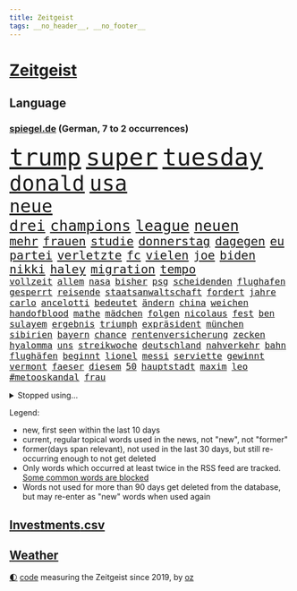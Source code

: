 ```yaml
---
title: Zeitgeist
tags: __no_header__, __no_footer__
---
```


# [Zeitgeist](https://oliz.io/zeitgeist/)

## Language

<h3><a href="https://www.spiegel.de" target="_blank">spiegel.de</a> (German, 7 to 2 occurrences)</h3>
<p style="font-family:monospace">
<span style="font-size:32pt"><a href="news_links.html#trump" class="current">trump</a></span>
<span style="font-size:32pt"><a href="news_links.html#super" class="current">super</a></span>
<span style="font-size:32pt"><a href="news_links.html#tuesday" class="current">tuesday</a></span>
<br>
<span style="font-size:28pt"><a href="news_links.html#donald" class="current">donald</a></span>
<span style="font-size:28pt"><a href="news_links.html#usa" class="current">usa</a></span>
<br>
<span style="font-size:24pt"><a href="news_links.html#neue" class="current">neue</a></span>
<br>
<span style="font-size:20pt"><a href="news_links.html#drei" class="current">drei</a></span>
<span style="font-size:20pt"><a href="news_links.html#champions" class="current">champions</a></span>
<span style="font-size:20pt"><a href="news_links.html#league" class="current">league</a></span>
<span style="font-size:20pt"><a href="news_links.html#neuen" class="current">neuen</a></span>
<br>
<span style="font-size:16pt"><a href="news_links.html#mehr" class="current">mehr</a></span>
<span style="font-size:16pt"><a href="news_links.html#frauen" class="current">frauen</a></span>
<span style="font-size:16pt"><a href="news_links.html#studie" class="current">studie</a></span>
<span style="font-size:16pt"><a href="news_links.html#donnerstag" class="current">donnerstag</a></span>
<span style="font-size:16pt"><a href="news_links.html#dagegen" class="current">dagegen</a></span>
<span style="font-size:16pt"><a href="news_links.html#eu" class="current">eu</a></span>
<span style="font-size:16pt"><a href="news_links.html#partei" class="current">partei</a></span>
<span style="font-size:16pt"><a href="news_links.html#verletzte" class="current">verletzte</a></span>
<span style="font-size:16pt"><a href="news_links.html#fc" class="current">fc</a></span>
<span style="font-size:16pt"><a href="news_links.html#vielen" class="current">vielen</a></span>
<span style="font-size:16pt"><a href="news_links.html#joe" class="current">joe</a></span>
<span style="font-size:16pt"><a href="news_links.html#biden" class="current">biden</a></span>
<span style="font-size:16pt"><a href="news_links.html#nikki" class="current">nikki</a></span>
<span style="font-size:16pt"><a href="news_links.html#haley" class="current">haley</a></span>
<span style="font-size:16pt"><a href="news_links.html#migration" class="current">migration</a></span>
<span style="font-size:16pt"><a href="news_links.html#tempo" class="current">tempo</a></span>
<br>
<span style="font-size:12pt"><a href="news_links.html#vollzeit" class="current">vollzeit</a></span>
<span style="font-size:12pt"><a href="news_links.html#allem" class="current">allem</a></span>
<span style="font-size:12pt"><a href="news_links.html#nasa" class="current">nasa</a></span>
<span style="font-size:12pt"><a href="news_links.html#bisher" class="current">bisher</a></span>
<span style="font-size:12pt"><a href="news_links.html#psg" class="current">psg</a></span>
<span style="font-size:12pt"><a href="news_links.html#scheidenden" class="new">scheidenden</a></span>
<span style="font-size:12pt"><a href="news_links.html#flughafen" class="current">flughafen</a></span>
<span style="font-size:12pt"><a href="news_links.html#gesperrt" class="current">gesperrt</a></span>
<span style="font-size:12pt"><a href="news_links.html#reisende" class="current">reisende</a></span>
<span style="font-size:12pt"><a href="news_links.html#staatsanwaltschaft" class="current">staatsanwaltschaft</a></span>
<span style="font-size:12pt"><a href="news_links.html#fordert" class="current">fordert</a></span>
<span style="font-size:12pt"><a href="news_links.html#jahre" class="current">jahre</a></span>
<span style="font-size:12pt"><a href="news_links.html#carlo" class="current">carlo</a></span>
<span style="font-size:12pt"><a href="news_links.html#ancelotti" class="current">ancelotti</a></span>
<span style="font-size:12pt"><a href="news_links.html#bedeutet" class="current">bedeutet</a></span>
<span style="font-size:12pt"><a href="news_links.html#ändern" class="current">ändern</a></span>
<span style="font-size:12pt"><a href="news_links.html#china" class="current">china</a></span>
<span style="font-size:12pt"><a href="news_links.html#weichen" class="current">weichen</a></span>
<span style="font-size:12pt"><a href="news_links.html#handofblood" class="new">handofblood</a></span>
<span style="font-size:12pt"><a href="news_links.html#mathe" class="current">mathe</a></span>
<span style="font-size:12pt"><a href="news_links.html#mädchen" class="current">mädchen</a></span>
<span style="font-size:12pt"><a href="news_links.html#folgen" class="current">folgen</a></span>
<span style="font-size:12pt"><a href="news_links.html#nicolaus" class="new">nicolaus</a></span>
<span style="font-size:12pt"><a href="news_links.html#fest" class="current">fest</a></span>
<span style="font-size:12pt"><a href="news_links.html#ben" class="current">ben</a></span>
<span style="font-size:12pt"><a href="news_links.html#sulayem" class="new">sulayem</a></span>
<span style="font-size:12pt"><a href="news_links.html#ergebnis" class="current">ergebnis</a></span>
<span style="font-size:12pt"><a href="news_links.html#triumph" class="current">triumph</a></span>
<span style="font-size:12pt"><a href="news_links.html#expräsident" class="current">expräsident</a></span>
<span style="font-size:12pt"><a href="news_links.html#münchen" class="current">münchen</a></span>
<span style="font-size:12pt"><a href="news_links.html#sibirien" class="current">sibirien</a></span>
<span style="font-size:12pt"><a href="news_links.html#bayern" class="current">bayern</a></span>
<span style="font-size:12pt"><a href="news_links.html#chance" class="current">chance</a></span>
<span style="font-size:12pt"><a href="news_links.html#rentenversicherung" class="current">rentenversicherung</a></span>
<span style="font-size:12pt"><a href="news_links.html#zecken" class="new">zecken</a></span>
<span style="font-size:12pt"><a href="news_links.html#hyalomma" class="new">hyalomma</a></span>
<span style="font-size:12pt"><a href="news_links.html#uns" class="current">uns</a></span>
<span style="font-size:12pt"><a href="news_links.html#streikwoche" class="new">streikwoche</a></span>
<span style="font-size:12pt"><a href="news_links.html#deutschland" class="current">deutschland</a></span>
<span style="font-size:12pt"><a href="news_links.html#nahverkehr" class="current">nahverkehr</a></span>
<span style="font-size:12pt"><a href="news_links.html#bahn" class="current">bahn</a></span>
<span style="font-size:12pt"><a href="news_links.html#flughäfen" class="current">flughäfen</a></span>
<span style="font-size:12pt"><a href="news_links.html#beginnt" class="current">beginnt</a></span>
<span style="font-size:12pt"><a href="news_links.html#lionel" class="current">lionel</a></span>
<span style="font-size:12pt"><a href="news_links.html#messi" class="current">messi</a></span>
<span style="font-size:12pt"><a href="news_links.html#serviette" class="new">serviette</a></span>
<span style="font-size:12pt"><a href="news_links.html#gewinnt" class="current">gewinnt</a></span>
<span style="font-size:12pt"><a href="news_links.html#vermont" class="new">vermont</a></span>
<span style="font-size:12pt"><a href="news_links.html#faeser" class="current">faeser</a></span>
<span style="font-size:12pt"><a href="news_links.html#diesem" class="current">diesem</a></span>
<span style="font-size:12pt"><a href="news_links.html#50" class="current">50</a></span>
<span style="font-size:12pt"><a href="news_links.html#hauptstadt" class="current">hauptstadt</a></span>
<span style="font-size:12pt"><a href="news_links.html#maxim" class="current">maxim</a></span>
<span style="font-size:12pt"><a href="news_links.html#leo" class="new">leo</a></span>
<span style="font-size:12pt"><a href="news_links.html##metooskandal" class="new">#metooskandal</a></span>
<span style="font-size:12pt"><a href="news_links.html#frau" class="current">frau</a></span>
</p>
<details>
<summary>Stopped using...</summary>
<p class="former" style="font-size:12pt">
kraft(1232) italiens(1231) ruhe(1231) draußen(1230) konzerne(1230) leichter(1230) diskutieren(1229) einzelne(1229) oberbürgermeister(1229) schwerer(1229) staatschef(1229) bemüht(1228) erdoğan(1228) ermitteln(1228) esken(1228) linie(1228) saskia(1228) schlimm(1228) stich(1228) versuchten(1228) aufmerksamkeit(1227) berichterstattung(1227) trat(1227) verlängerung(1227) dänemark(1226) queen(1226) rainer(1226) signal(1226) ausnahmen(1225) betrug(1225) bundesländer(1225) cdupolitiker(1225) echte(1225) entlässt(1225) höchsten(1225) jobs(1225) klein(1225) vorschläge(1225) ärzte(1225) 100000(1224) bestimmt(1224) betreiber(1224) gehalt(1224) geliefert(1224) hans(1224) meinem(1224) voran(1224) wales(1224) williams(1224) mali(1223) smith(1223) software(1223) tödliche(1223) weder(1223) außen(1222) diesel(1222) kohle(1222) mediziner(1222) schlechte(1222) steigende(1222) ard(1221) aufsehen(1221) urlaub(1220) bundesstaat(1219) islamischen(1219) 33(1218) strecke(1218) kollaps(1217) debakel(1216) trafen(1216) tut(1216) warf(1216) fragt(1215) radikale(1215) schwierige(1213) juristisch(1212) licht(1212) toter(1212) vorgaben(1212) mitteln(1211) rassistischen(1211) vorjahr(1211) gesehen(1210) spaß(1210) extremen(1209) königin(1209) berühmte(1207) heftigen(1207) sendung(1207) spitzenreiter(1207) anzeichen(1206) weckt(1206) zurückgegangen(1205) gefangene(1204) einschätzung(1203) landet(1203) händler(1202) änderungen(1202) em(1201) whatsapp(1201) bundesverfassungsgericht(1196) journalist(1196) benötigen(1192) unterdessen(1190) vorläufig(1185) überfordert(1181) einblicke(1180) sogenannten(1178) offener(1169) maschinen(1162) hitler(1158) 95(1122) diagnose(1115) happy(1062) interessen(1024) durchbruch(1001) fachkräftemangel(977) zentralbank(977) kolumbien(974) kleidung(973) erfolglos(927) 20000(918) umkämpften(913) jahrzehnt(912) günstiges(910) hoffenheim(904) zeitungsbericht(897) gesetzentwurf(875) schulden(869) abtreibung(866) 15000(863) eingeführt(860) umsetzung(841) euländer(833) otto(814) entsteht(804) fördern(784) geschenk(755) einheit(749) gezwungen(749) positiven(738) verwaltung(732) lücken(716) spiegeltitelstory(714) austausch(710) ausweiten(707) eindrücke(705) nebenbei(705) brandenburger(703) gefangenschaft(702) links(695) prominenter(694) organisierte(687) erlauben(681) el(639) israelis(636) suchte(634) computer(633) budapest(630) 86(615) künstlichen(611) brasilianischen(610) bekämpft(604) zuwanderung(602) trans(595) demenz(594) energieversorger(593) entschuldigen(586) ausgewertet(582) dach(579) 2008(572) nachhaltigkeit(565) äußerst(565) psychischen(559) auszusetzen(557) bach(556) einladung(555) aufstand(552) beseitigt(552) hinrichtung(551) okay(546) lebenslange(545) wünsche(545) kriminalität(527) aufholjagd(524) nutzern(520) tarifstreit(516) achtelfinale(514) irland(511) krawalle(511) psychologin(506) bröckelt(505) grenzgebiet(504) haustier(504) härtesten(500) abgestimmt(499) aktivist(498) verzeichnen(496) direktor(495) pjöngjang(495) standard(492) ernennt(485) autohersteller(483) künstlicher(482) verehrt(478) umfassende(475) fängt(474) human(465) heinrich(463) ulm(459) one(456) geheim(455) 14jähriger(449) überzeugen(440) djokovic(437) 1991(436) gesagt(432) kurzzeitig(430) reformieren(429) verschafft(428) kulturkampf(424) aufgelöst(421) vergab(419) beliebter(417) reichsbürger(416) al(414) nhl(413) bruchteil(412) sensation(412) ignorieren(410) krawallen(409) dieb(407) gebühren(403) geschwister(403) emotionale(402) amtsantritt(400) kommender(400) bildungsministerium(397) oldtimer(397) plätzen(396) vermeintlicher(384) messe(383) lauf(379) bundesweiten(376) manöver(376) 140(374) anzeigen(373) fluggesellschaft(373) jäger(373) green(372) umdenken(372) annehmen(371) 150000(370) brauche(368) vermeintliche(368) nordirland(367) befreiungsschlag(364) lieferte(360) lokale(360) 2007(358) arbeitskampf(357) müttern(357) radfahrer(356) moskauer(351) austritt(349) überforderung(349) eingeräumt(347) zogen(345) schwangerschaftsabbrüche(344) dominieren(343) wagenknechts(342) rebellion(341) ungeklärt(341) wirtschaftsleistung(340) verschwörungsmythen(339) chappatte(336) plaßmann(336) stuttmann(336) dringen(329) kartellamt(328) geknackt(327) angerichtet(324) arbeitskräfte(324) defekt(323) parteichefin(322) gekürt(321) boomt(320) deutliches(320) rohstoff(320) verschiedener(320) daniil(319) fluggesellschaften(319) heimlich(317) involviert(315) linkspartei(315) reuß(311) behaupten(309) italiener(309) adhs(308) schottischen(308) fraktionen(307) mainzer(307) halbiert(306) fühle(305) kleinflugzeug(305) victor(304) follower(303) existiert(301) usamerikanische(301) exkanzler(300) experiment(300) kern(300) ikone(298) durchschnittlich(297) gedenkt(297) grundlage(295) dir(289) erstem(288) schief(288) billig(287) vierten(287) waldbränden(287) regierungen(286) berühmtesten(285) parteitag(282) übergibt(281) gegenschlag(280) regisseurin(280) auswirken(279) drang(279) hamburgs(279) expertengremium(278) rechtskräftig(278) till(276) zeitungen(276) besiegte(275) erregt(275) infolge(275) aufsteiger(274) inhaftierte(274) vergabe(270) watch(270) iphones(269) 9(268) füßen(268) rocky(268) verfassung(267) mahnen(266) dietmar(265) naturschutz(264) ermöglicht(261) beruft(260) englands(260) kronprinz(260) pfleger(260) soldatinnen(259) vogel(259) herkunft(256) 29jährige(255) dortige(255) zahlungen(254) abenteuer(252) tropfen(250) rechtsextremer(248) bundesarbeitsgericht(246) gündoğan(246) i̇lkay(246) abschaffen(245) liter(245) trauma(245) verriet(243) versammlung(243) weltberühmt(242) einbringen(241) jannik(241) sinner(241) telefon(241) geheimen(238) greta(238) oberfläche(238) thunberg(238) bartsch(236) drückt(231) vergessene(231) auflösung(230) queere(230) ankunft(229) dortigen(228) fußballem(228) wehen(228) abu(226) popstars(226) entfacht(224) schmidt(223) selbstbewusst(223) bewerbungen(222) luka(222) saßen(222) vorort(221) xiii(220) allgäu(219) zulieferer(219) kippe(217) übereinstimmenden(217) beißt(216) militärisch(215) unzufriedenheit(215) winzige(215) lagen(214) kooperiert(213) syndrom(211) dhabi(210) politikerinnen(210) himmelskörper(209) staatsbesuch(209) juristin(208) manuela(208) schwesig(208) unsicherheit(208) emden(207) todesfall(207) jenaer(206) kriegsende(206) realistisch(206) angabe(205) wahlkommission(204) britney(201) designer(201) einbürgerung(201) spears(201) extremer(200) fahrzeugen(200) grundlegend(200) gruppenphase(200) tunnel(200) seltener(198) entstand(197) lai(197) künstlerinnen(193) reicher(193) kranke(192) verschlechtert(192) abzusetzen(190) gedreht(190) reserve(190) costa(189) intensiver(189) kohleausstieg(189) milizen(186) handschlag(185) organisierten(185) zinserhöhungen(185) hebel(184) kleinstadt(184) putschisten(183) rechtspopulist(183) angegeben(182) initiatoren(181) welten(180) hisbollah(179) bein(177) schwachen(177) tätig(177) karlsruher(175) rekonstruktion(175) spanischer(175) unten(175) akzeptanz(174) löscht(174) zerstreuen(174) goldenen(172) 24jährige(171) 43jähriger(171) fame(171) schlugen(170) einzelhandel(169) sozialstaats(169) usbotschaft(169) videoapp(167) dreijährige(166) errungen(165) nachsehen(165) verzehr(165) evergrande(164) bombenanschlag(162) burkina(162) faso(162) gelesen(162) rätselhafte(162) verheerende(161) väter(161) gegenschlägen(160) abhalten(157) reformiert(157) höhle(156) anläuft(155) entdeckten(155) explodieren(155) update(155) 76(154) eugesetz(154) arbeitslosenquote(153) drohnenschwärmen(153) stach(153) verschleiern(153) ohio(152) verbracht(152) dončić(151) geradezu(151) noten(151) dallas(150) holocaustüberlebende(150) nützlich(150) ausbruch(149) bundestagsfraktion(149) charlie(149) chemnitz(149) letztere(149) mehren(149) theis(149) unschuldig(149) johannesburg(148) rückbau(148) gleisen(147) heimspiel(147) manchem(147) mützenich(147) nagel(147) rolf(147) vollstreckt(147) übernahm(147) entziehen(146) bay(145) qualifikation(145) toxisch(145) tübingen(145) palästina(144) leaks(143) pinto(143) rui(143) chip(142) harren(141) milieu(141) nationalsozialisten(141) asteroiden(140) einander(140) extinction(140) kubicki(140) raumstation(140) schlicht(140) schwäbischen(140) bullys(139) darstellung(139) eustaaten(139) lauterbachs(139) weinen(139) xl(139) gelitten(138) winters(138) hundekotattacke(137) gestiegene(136) management(136) schockt(135) unfaire(135) smarte(134) tsg(134) ausrutscher(133) garage(133) banknoten(132) stärkste(132) feuerwehreinsatz(131) oskar(131) protestierenden(131) version(130) übergangen(130) pushbacks(129) 22jährige(128) schweiger(128) til(128) gewährt(127) olympiaqualifikation(126) berechtigt(125) butler(125) verordnet(125) versuchtem(125) wagenknechtpartei(125) bas(124) bärbel(124) gitarre(124) narzissten(124) offline(124) del(123) gefüllt(123) mochte(123) verfehlte(123) unterscheidet(122) belit(121) eueinigung(121) hoffnungszeichen(121) lasst(121) onay(121) versuche(121) handball(120) angegangen(119) schuf(119) türmen(119) 35jähriger(118) bekennen(118) heimsieg(118) nominierung(118) geregelt(117) verletzen(117) wachsende(117) menschengemachten(116) aufgebot(115) plattenfirma(115) schlussphase(115) store(115) steuerreform(114) 37jähriger(113) konkurrieren(113) hamasterror(112) mobilisiert(112) währungsfonds(112) auswirkung(111) neuntklässler(111) wahlerfolg(111) flächenbrand(110) geborene(110) schwächelnden(110) sympathien(110) abscheuliche(109) körperteile(109) nouripour(109) omid(109) vertrieben(109) vorläufige(109) direkte(108) schlange(108) gewähren(106) strikte(106) zuschauern(106) elektro(104) andrzej(103) duda(103) jüdinnen(103) menschenrechte(103) recep(103) rockband(103) stattgefunden(103) tayyip(103) belgischen(102) führungskräften(102) generalstaatsanwaltschaft(102) ungeschoren(102) 45jährige(101) apparat(101) informierte(101) pickup(101) suezkanal(101) usschauspieler(101) eminem(100) fdpvize(100) hamasgeisel(100) proiranische(100) redaktion(100) anreize(99) chefetagen(99) einheitliche(99) finanzministerium(99) hamasterrorangriff(99) katholischer(99) verwechslung(99) appellierte(98) bagdad(98) derby(98) konfliktparteien(98) titeln(98) 1938(97) cas(97) club(97) markige(97) rückte(97) sportgerichtshof(97) abfall(96) vergebens(95) nacheinander(94) twenty4tim(94) ablösung(93) verkleidet(93) aktionäre(92) ansichten(92) plünderungen(92) 16jährigen(91) bombardiert(91) mandanten(91) sportschau(91) verständigen(91) generalprobe(90) gewaltsam(90) itzehoe(90) jegliche(90) programmierer(90) trockene(90) unterhändler(90) weitergabe(90) wett(90) auskunft(89) bären(89) claus(89) fünfmal(89) gibt’s(89) kopie(89) signalisiert(89) weihnachtsgeschäft(89) weselsky(89) überdenken(89) airports(88) dividende(88) handelsabkommen(88) nationalmannschaftskapitän(88) satellitendaten(88) scharfmacher(88) schenken(88) thailändische(88) tvexperten(88) unikliniken(88) unlängst(88) güntherwünsch(87) hut(87) gestritten(86) hoheit(86) ukrainerinnen(86) wiederbelebt(86) bewältigen(85) blankenese(85) bundeskriminalamt(85) eishockey(85) eishockeyspieler(85) kliniken(85) musikpreis(85) ringt(85) slalom(85) spdfraktionschef(85) spiegelserie(85) aufzuarbeiten(84) fußballnationalspieler(84) hamastunnel(84) ilona(84) kinofilm(84) leugnen(84) mavericks(84) ruht(84) sicherheitspersonal(84) toleranz(84) afdverbot(83) infekte(83) nördlichen(83) signagruppe(83) states(83) torjäger(83) waldsee(83) bedingt(82) bundeskartellamt(82) feuerte(82) gazakriegs(82) messegelände(82) spezialkliniken(82) unattraktiver(82) anhängern(81) brisante(81) einsetzenden(81) gedrängt(81) haderte(81) haftstrafen(81) nbastar(81) nesseltiere(81) programmierkenntnisse(81) quallen(81) reichweite(81) wetten(81) bezahlung(80) evan(80) finanznöten(80) versteuert(80) ausgetreten(79) belfast(79) glanz(79) kassieren(79) mob(79) aufgeschoben(78) begrenzung(78) cyberangriff(78) förderte(78) krankenhausreform(78) seipel(78) spoiler(78) atomrakete(77) brutalität(77) pädagogin(77) todolisten(77) trainerwechsel(77) bundesverfassungsgerichts(76) dreijähriger(76) genehmigung(76) gentherapie(76) grimmeinstitut(76) grimmepreis(76) jones(76) kontra(76) levi(76) spdchefin(76) unohilfswerk(76) überwiesen(76) erschrecken(75) schadenfreude(75) vernunft(75) bahnverkehr(74) dogg(74) mileis(74) schlief(74) snoop(74) sorry(74) sowohl(74) verstärker(74) wintertage(74) leise(73) mecklenburgvorpommerns(73) selbstbestimmung(73) versteigern(73) zurückerobert(73) zusagen(73) dire(72) exlinkenpolitikerin(72) knopfler(72) robbie(72) straits(72) erkrankungen(71) galaxy(71) mehrwertsteuererhöhung(71) palästinensergebiete(71) rights(71) chiles(70) einkaufswagen(70) instrumente(70) kuchen(70) lernt(70) senegal(70) verbliebenen(70) wählerinnen(70) chatgpterfinder(69) falschmeldungen(69) krankenpfleger(69) kulturinstitutionen(69) sparsam(69) vereidigt(69) chefsessel(68) hundeattacken(68) huthirebellen(68) motive(68) gesinnung(67) koffer(67) 93(66) abzubauen(66) aktienkurs(66) büste(66) gesichter(66) historischer(66) lainer(66) superkraft(66) weltmeisterduell(66) zielen(66) heinz(65) intimleben(65) mehrwertsteuersatz(65) bully(64) eingeschläfert(64) experimentiert(64) heimischen(64) survival(64) umstrittenes(64) weiblich(64) 70jährige(63) bjelica(63) eingefrorenem(63) entzogen(63) flagge(63) klavier(63) nenad(63) unruhen(63) dauerkrise(62) erstarken(62) tina(62) ausgewählt(61) comingout(61) erträge(61) fluglotsen(61) mix(61) stoffe(61) verwandeln(61) überschreiten(61) alkoholisiert(60) kerzen(60) kälte(60) pcrtest(60) signaholding(60) anknüpfen(59) beschlagnahmen(59) besitzen(59) bundestagsvizepräsidentin(59) ehefrauen(59) gershkovich(59) gratulieren(59) hollywoodstern(59) profitierte(59) tabakindustrie(59) walk(59) widersacher(59) gymnasien(58) is(58) notenbankchef(58) omas(58) reparatur(58) umständen(58) vierter(58) abgeordneter(57) anzutreten(57) blockbuster(57) bryan(57) gründungsparteitag(57) lebensgefährtin(57) zaragoza(57) aussähe(56) donnerstagmorgen(56) end(56) eugh(56) iss(56) kleidervorschriften(56) pisaergebnisse(56) socialmediapost(56) investors(55) masterplan(55) schwert(55) vorhat(55) übernommen(55) diversen(54) linienrichter(54) mainstream(54) angezweifelt(53) beratungsstellen(53) halbherzig(53) story(53) wahlversprechen(53) entzündet(52) grand(52) guardiola(52) kigesetz(52) löschen(52) mittag(52) niklas(52) talenten(52) tiefsten(52) zurückgewiesen(52) eiskunstlauf(51) hektar(51) wiederhergestellt(51) best(50) geschrumpft(50) haut(50) kyoto(50) postete(50) royale(50) verschwörungstheorien(50) vorderen(50) bisheriger(49) erfahrene(49) inszenierung(49) luxemburg(49) spielunterbrechung(49) teamkollegen(49) tiktokvideo(49) zentralbankchefin(49) abebben(48) außerparlamentarischen(48) beliebteste(48) biontech(48) carl(48) länderkammer(48) raketenstarts(48) verfolgerduell(48) basketballlegende(47) jemenitischen(47) wenigstens(47) behandlung(46) bundesgericht(46) rituelle(46) unbemannte(46) brennen(45) doktorarbeit(45) feiere(45) juliane(45) verklagte(45) abschiebepläne(44) dhbauswahl(44) gesten(44) gestresst(44) schieben(44) verleger(44) 02rückstand(43) ausgefallene(43) einschätzen(43) essenziell(43) exweltmeister(43) hugo(43) landwirtschaftsministerium(43) mysteriöser(43) sparpolitik(43) umweltbundesamt(43) zander(43) abgefeuert(42) dessert(42) italienischer(42) michelsen(42) mitmischen(42) untragbar(42) vorteile(42) angepasst(41) einkaufszentren(40) erkranken(40) blackbox(39) handballem(39) hob(39) hoenig(39) kaufhauskette(39) sonde(39) versammeln(39) zahnfleisch(39) abermals(38) bevorzugen(38) cdu/csu(38) klinikaufenthalt(38) kündigten(38) stendal(38) hänge(37) jutta(37) kinderpornografie(37) verwendung(37) 1995(36) landesteilen(36) pep(36) veganes(36) dave(35) diejenigen(35) eigentum(35) fluch(35) fußballlegende(35) gottesdienstbesucher(35) homo(35) müllwagen(35) spiegelnewsletter(35) wahlbetrugs(35) wanderers(35) wolverhampton(35) badenwürttembergischen(34) barack(34) mousse(34) phoenix(34) suns(34) bescheinigt(33) guthaben(33) interviewt(33) kabul(33) kiewer(33) populärste(33) tiefkühltruhe(33) wilhelm(33) zurückzukehren(33) anerkannt(32) arbeitsministerium(32) orden(32) scheuer(32) skifahrer(32) untertauchen(32) fußballtransfers(31) gelassenheit(31) namibia(31) schultz(31) verflucht(31) audi(30) emanuele(30) krankenversicherung(30) prozessbeginn(30) unopalästinenserhilfswerks(30) verfassungsfeinde(30) wiederanpfiff(30) anleitung(29) canon(29) einladen(29) familienrecht(29) kigenerierten(29) massenmörder(29) nervig(29) polster(29) redakteure(29) single(29) sony(29) tauschten(29) triumphierten(29) bianca(28) giftigsten(28) modernisieren(28) verbotsverfahren(28) wayne(28) bevorstehenden(27) ereignissen(27) fähranleger(27) geheimdienstes(27) juri(27) schlüttsiel(27) suspendierte(27) dänen(26) steuert(26) wmtiteln(26) einblicken(25) expertinnen(25) landebahn(25) riskiert(25) ritual(25) rücknahme(25) birnbaum(24) eonchef(24) igh(24) leonhard(24) profitierten(24) regionalregierung(24) western(24) bestrafen(23) discover(23) hero(23) huthistellungen(23) komplikationen(23) lotte(23) deutschlandweit(22) gegründete(22) inmitten(22) insolvenzverwalter(22) liiert(22) mafiaboss(22) rekordsumme(22) verrückten(22) bildungssenatorin(21) cockpit(21) ferien(21) geheimtreffen(21) gekracht(21) geringerem(21) machete(21) medizinisches(21) staatsmann(21) 900(20) angehen(20) bauernprotesten(20) befeuern(20) berufstätige(20) besorgte(20) conrad(20) geldes(20) klimakleber(20) doppelrolle(19) epische(19) fassbinder(19) fis(19) iwf(19) sellner(19) blockaden(18) eiland(18) fieber(18) genosse(18) lehrkräften(18) mr(18) arbeitsleben(17) biografie(17) entwickler(17) lastwagenfahrer(17) schmeißen(17) sommermärchen(17) strike(17) tätlichkeit(17) vwkonzern(17) zerstörter(17) abschiebehaft(16) bedeckt(16) bestückt(16) eisiger(16) gpt(16) informanten(16) kratzt(16) uniform(16) wehrhafte(16) 750(15) abgeführt(15) doppelgängerin(15) familienmitglieder(15) funktion(15) handballer(15) ingolstadt(15) afdmitarbeiter(14) ausgezahlt(14) bezog(14) cdumitglied(14) gertrud(14) gruppenspiel(14) mean(14) preissteigerungen(14) vierbeiner(14) a9(13) dominant(13) knorr(13) melbourne(13) politischem(13) prallte(13) spielmacher(13) verabschiedete(13) verfeindet(13) wortführer(13) würdigten(13) kommissare(12) ohrringe(12) pausiert(12) personelle(12) saarländische(12) warnten(12) furchtbaren(11) klappen(11) kramer(11) kriegsgegnern(11) lieferanten(11) verspäteter(11)
</p>
</details>
<p>Legend:
<ul>
<li><span class="new">new</span>, first seen within the last 10 days</li>
<li><span class="current">current</span>, regular topical words used in the news, not "new", not "former"</li>
<li><span class="former">former(days span relevant)</span>, not used in the last 30 days, but still re-occurring enough to not get deleted</li>
<li>Only words which occurred at least twice in the RSS feed are tracked. <a href="language/filters.py">Some common words are blocked</a></li>
<li>Words not used for more than 90 days get deleted from the database, but may re-enter as "new" words when used again</li>
</ul>
</p>

## [Investments](investments.html)[.csv](investments.csv)

## [Weather](weather.html)

<footer>
<a href="javascript:toggleTheme()" class="nav">🌓</a>
<a href="https://github.com/ooz/zeitgeist">code</a> measuring the Zeitgeist since 2019, by <a href="https://oliz.io">oz</a>
</footer>
